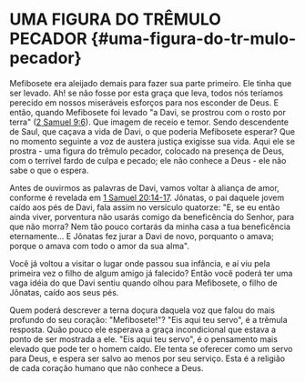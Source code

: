 # UMA FIGURA DO TRÊMULO PECADOR {#uma-figura-do-tr-mulo-pecador}

Mefibosete era aleijado demais para fazer sua parte primeiro. Ele tinha que ser levado. Ah! se não fosse por esta graça que leva, todos nós teríamos perecido em nossos miseráveis esforços para nos esconder de Deus. E então, quando Mefibosete foi levado &quot;a Davi, se prostrou com o rosto por terra&quot; ([2 Samuel 9:6](http://bibliaonline.com.br/acf/2sm/9/6)). Que imagem de receio e temor. Sendo descendente de Saul, que caçava a vida de Davi, o que poderia Mefibosete esperar? Que no momento seguinte a voz de austera justiça exigisse sua vida. Aqui ele se prostra - uma figura do trêmulo pecador, colocado na presença de Deus, com o terrível fardo de culpa e pecado; ele não conhece a Deus - ele não sabe o que o espera.

Antes de ouvirmos as palavras de Davi, vamos voltar à aliança de amor, conforme é revelada em [1 Samuel 20:14-17](http://bibliaonline.com.br/acf/1sm/20/14-17). Jônatas, o pai daquele jovem caído aos pés de Davi, fala assim no versículo quatorze: &quot;E, se eu então ainda viver, porventura não usarás comigo da beneficência do Senhor, para que não morra? Nem tão pouco cortarás da minha casa a tua beneficência eternamente... E Jônatas fez jurar a Davi de novo, porquanto o amava; porque o amava com todo o amor da sua alma&quot;.

Você já voltou a visitar o lugar onde passou sua infância, e aí viu pela primeira vez o filho de algum amigo já falecido? Então você poderá ter uma vaga idéia do que Davi sentiu quando olhou para Mefibosete, o filho de Jônatas, caído aos seus pés.

Quem poderá descrever a terna doçura daquela voz que falou do mais profundo do seu coração: &quot;Mefibosete!&quot;? &quot;Eis aqui teu servo&quot;, é a trêmula resposta. Quão pouco ele esperava a graça incondicional que estava a ponto de ser mostrada a ele. &quot;Eis aqui teu servo&quot;, é o pensamento mais elevado que pode ter o homem caído. Ele tenta se oferecer como um servo para Deus, e espera ser salvo ao menos por seu serviço. Esta é a religião de cada coração humano que não conhece a Deus.